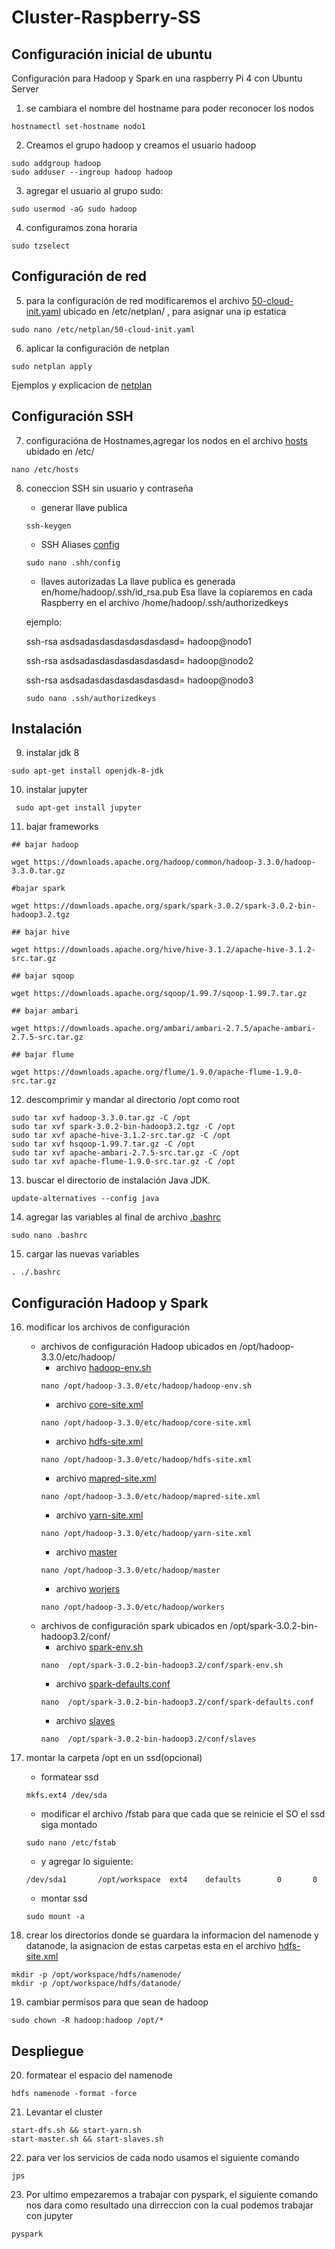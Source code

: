 # Cluster-Raspberry-SS

## Configuración inicial de ubuntu

Configuración para Hadoop y Spark en una raspberry Pi 4 con Ubuntu Server
1. se cambiara el nombre del hostname para poder reconocer los nodos

```
hostnamectl set-hostname nodo1
```

2. Creamos el grupo hadoop y creamos el usuario hadoop

```
sudo addgroup hadoop
sudo adduser --ingroup hadoop hadoop
```

3. agregar el usuario al grupo sudo:

```
sudo usermod -aG sudo hadoop
```


4. configuramos zona horaria
```
sudo tzselect
```
## Configuración de red
5. para la configuración de red modificaremos el archivo [50-cloud-init.yaml](50-cloud-init.yaml) ubicado en /etc/netplan/ , para asignar una ip estatica
```
sudo nano /etc/netplan/50-cloud-init.yaml

```

6. aplicar la configuración de netplan
```
sudo netplan apply
```
Ejemplos y explicacion de [netplan](https://netplan.io/examples/)

## Configuración SSH
7. configuracióna de Hostnames,agregar los nodos en el archivo [hosts](hosts) ubidado en /etc/ 
```
nano /etc/hosts
```
8. coneccion SSH sin usuario y contraseña
   - generar llave publica
   ```
   ssh-keygen
   ```
   
   - SSH Aliases [config](config)
   ```
   sudo nano .shh/config
   ```
   - llaves autorizadas
   La llave publica es generada en/home/hadoop/.ssh/id_rsa.pub Esa llave la copiaremos en cada Raspberry en el archivo /home/hadoop/.ssh/authorizedkeys
   
   
   ejemplo: 
   
   
   ssh-rsa asdsadasdasdasdasdasdasd= hadoop@nodo1
   
   
   ssh-rsa asdsadasdasdasdasdasdasd= hadoop@nodo2
   
   
   ssh-rsa asdsadasdasdasdasdasdasd= hadoop@nodo3
   
   
   
   ```
   sudo nano .ssh/authorizedkeys
   ```
## Instalación 
9. instalar jdk 8
```
sudo apt-get install openjdk-8-jdk
```
10. instalar jupyter
```
 sudo apt-get install jupyter
```
11. bajar frameworks
```
## bajar hadoop

wget https://downloads.apache.org/hadoop/common/hadoop-3.3.0/hadoop-3.3.0.tar.gz

#bajar spark

wget https://downloads.apache.org/spark/spark-3.0.2/spark-3.0.2-bin-hadoop3.2.tgz

## bajar hive 

wget https://downloads.apache.org/hive/hive-3.1.2/apache-hive-3.1.2-src.tar.gz

## bajar sqoop

wget https://downloads.apache.org/sqoop/1.99.7/sqoop-1.99.7.tar.gz

## bajar ambari 

wget https://downloads.apache.org/ambari/ambari-2.7.5/apache-ambari-2.7.5-src.tar.gz

## bajar flume

wget https://downloads.apache.org/flume/1.9.0/apache-flume-1.9.0-src.tar.gz
```

12. descomprimir y mandar al directorio /opt como root

```
sudo tar xvf hadoop-3.3.0.tar.gz -C /opt
sudo tar xvf spark-3.0.2-bin-hadoop3.2.tgz -C /opt
sudo tar xvf apache-hive-3.1.2-src.tar.gz -C /opt
sudo tar xvf hsqoop-1.99.7.tar.gz -C /opt
sudo tar xvf apache-ambari-2.7.5-src.tar.gz -C /opt
sudo tar xvf apache-flume-1.9.0-src.tar.gz -C /opt
```

13. buscar el directorio de instalación Java JDK.
```
update-alternatives --config java
```

14. agregar las variables al final de archivo [.bashrc](.bashrc)
```
sudo nano .bashrc
```


15. cargar las nuevas variables 
```
. ./.bashrc
```
## Configuración Hadoop y Spark
16. modificar los archivos de configuración
    - archivos de configuración Hadoop ubicados en /opt/hadoop-3.3.0/etc/hadoop/
      - archivo [hadoop-env.sh](Hadoop/hadoop-env.sh) 
      ```
      nano /opt/hadoop-3.3.0/etc/hadoop/hadoop-env.sh
      ```
      - archivo [core-site.xml](Hadoop/core-site.xml) 
      ```
      nano /opt/hadoop-3.3.0/etc/hadoop/core-site.xml
      ```
      - archivo [hdfs-site.xml](Hadoop/hdfs-site.xml) 
      ```
      nano /opt/hadoop-3.3.0/etc/hadoop/hdfs-site.xml
      ```
      - archivo [mapred-site.xml](Hadoop/mapred-site.xml) 
      ```
      nano /opt/hadoop-3.3.0/etc/hadoop/mapred-site.xml
      ```
      - archivo [yarn-site.xml](Hadoop/yarn-site.xml) 
      ```
      nano /opt/hadoop-3.3.0/etc/hadoop/yarn-site.xml
      ```
      - archivo [master](Hadoop/master) 
      ```
      nano /opt/hadoop-3.3.0/etc/hadoop/master
      ```
      - archivo [worjers](Hadoop/workers) 
      ```
      nano /opt/hadoop-3.3.0/etc/hadoop/workers
      ```
    - archivos de configuración spark ubicados en /opt/spark-3.0.2-bin-hadoop3.2/conf/
      - archivo [spark-env.sh](Spark/spark-env.sh)  
      ```
      nano  /opt/spark-3.0.2-bin-hadoop3.2/conf/spark-env.sh 
      ```
      - archivo [spark-defaults.conf](Spark/spark-defaults.conf) 
      ```
      nano  /opt/spark-3.0.2-bin-hadoop3.2/conf/spark-defaults.conf 
      ```
      - archivo [slaves](Spark/slaves)   
      ```
      nano  /opt/spark-3.0.2-bin-hadoop3.2/conf/slaves 
      ```
17. montar la carpeta /opt en un ssd(opcional) 
    - formatear ssd 
    ```
    mkfs.ext4 /dev/sda
    ```
    - modificar el archivo /fstab para que cada que se reinicie el SO el ssd siga montado
    ```
    sudo nano /etc/fstab
    ```
    - y agregar lo siguiente:
    ```
    /dev/sda1       /opt/workspace  ext4    defaults        0       0
    ```
    - montar ssd
    ```
    sudo mount -a
    ```

18. crear los directorios donde se guardara la informacion del namenode y datanode, la asignacion de estas carpetas esta en el archivo [hdfs-site.xml](Hadoop/hdfs-site.xml)
```
mkdir -p /opt/workspace/hdfs/namenode/ 
mkdir -p /opt/workspace/hdfs/datanode/
```
19. cambiar permisos para que sean de hadoop

```
sudo chown -R hadoop:hadoop /opt/*
```
## Despliegue

20. formatear el espacio del namenode
```
hdfs namenode -format -force
```
21. Levantar el cluster
```
start-dfs.sh && start-yarn.sh
start-master.sh && start-slaves.sh
```
22. para ver los servicios de cada nodo usamos el siguiente comando
```
jps
```
23. Por ultimo empezaremos a trabajar con pyspark, el siguiente comando nos dara como resultado una dirreccion con la cual podemos trabajar con jupyter
```
pyspark
```
